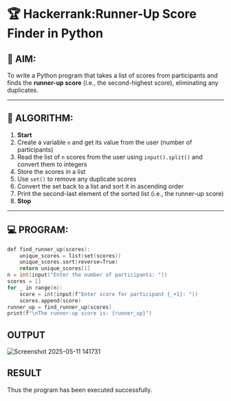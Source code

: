 # 🏆 Hackerrank:Runner-Up Score Finder in Python

## 🎯 AIM:
To write a Python program that takes a list of scores from participants and finds the **runner-up score** (i.e., the second-highest score), eliminating any duplicates.

---

## 🧠 ALGORITHM:

1. **Start**
2. Create a variable `n` and get its value from the user (number of participants)
3. Read the list of `n` scores from the user using `input().split()` and convert them to integers
4. Store the scores in a list
5. Use `set()` to remove any duplicate scores
6. Convert the set back to a list and sort it in ascending order
7. Print the second-last element of the sorted list (i.e., the runner-up score)
8. **Stop**

---

## 💻 PROGRAM:
~~~c
def find_runner_up(scores):
    unique_scores = list(set(scores))  
    unique_scores.sort(reverse=True)  
    return unique_scores[1] 
n = int(input("Enter the number of participants: "))
scores = []
for _ in range(n):
    score = int(input(f"Enter score for participant {_+1}: "))
    scores.append(score)
runner_up = find_runner_up(scores)
print(f"\nThe runner-up score is: {runner_up}")
~~~

## OUTPUT
![Screenshot 2025-05-11 141731](https://github.com/user-attachments/assets/b783abab-1f87-416f-a850-1cea87847cb2)


## RESULT
Thus the program has been executed successfully.
